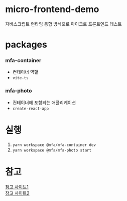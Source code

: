 # micro-frontend-demo

자바스크립트 런타임 통합 방식으로 마이크로 프론트엔드 테스트

# packages

### mfa-container

- 컨테이너 역할
- `vite-ts`

### mfa-photo

- 컨테이너에 포함되는 애플리케이션
- `create-react-app`

# 실행

1. `yarn workspace @mfa/mfa-container dev`
2. `yarn workspace @mfa/mfa-photo start`

# 참고

[참고 사이트1](https://martinfowler.com/articles/micro-frontends.html#Styling)  
[참고 사이트2](https://github.com/micro-frontends-demo)
